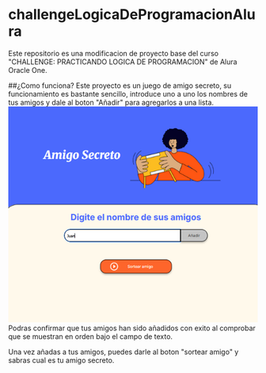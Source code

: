 # challengeLogicaDeProgramacionAlura

Este repositorio es una modificacion de proyecto base del curso "CHALLENGE: PRACTICANDO LOGICA DE PROGRAMACION" de Alura Oracle One.

##¿Como funciona?
Este proyecto es un juego de amigo secreto, su funcionamiento es bastante sencillo, introduce uno a uno los nombres de tus amigos y dale al boton "Añadir" para agregarlos a una lista.
![](./Images/Screen1.png)
Podras confirmar que tus amigos han sido añadidos con exito al comprobar que se muestran en orden bajo el campo de texto.

Una vez añadas a tus amigos, puedes darle al boton "sortear amigo" y sabras cual es tu amigo secreto.
